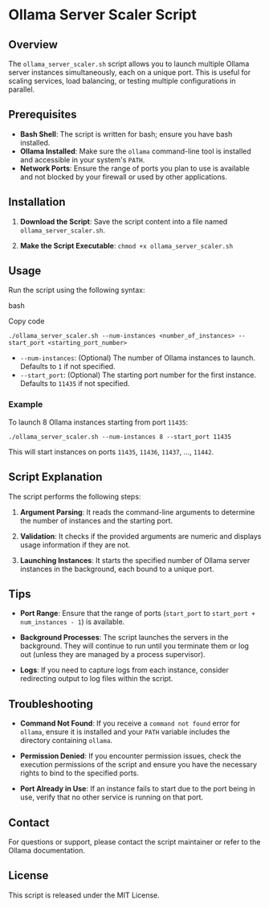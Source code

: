 # Ollama Server Scaler Script

## Overview

The `ollama_server_scaler.sh` script allows you to launch multiple Ollama server instances simultaneously, each on a unique port. This is useful for scaling services, load balancing, or testing multiple configurations in parallel.

## Prerequisites

- **Bash Shell**: The script is written for bash; ensure you have bash installed.
- **Ollama Installed**: Make sure the `ollama` command-line tool is installed and accessible in your system's `PATH`.
- **Network Ports**: Ensure the range of ports you plan to use is available and not blocked by your firewall or used by other applications.

## Installation

1.  **Download the Script**: Save the script content into a file named `ollama_server_scaler.sh`.

2.  **Make the Script Executable**: `chmod +x ollama_server_scaler.sh`

## Usage

Run the script using the following syntax:

bash

Copy code

`./ollama_server_scaler.sh --num-instances <number_of_instances> --start_port <starting_port_number>`

- `--num-instances`: (Optional) The number of Ollama instances to launch. Defaults to `1` if not specified.
- `--start_port`: (Optional) The starting port number for the first instance. Defaults to `11435` if not specified.

### Example

To launch 8 Ollama instances starting from port `11435`:

`./ollama_server_scaler.sh --num-instances 8 --start_port 11435`

This will start instances on ports `11435`, `11436`, `11437`, ..., `11442`.

## Script Explanation

The script performs the following steps:

1.  **Argument Parsing**: It reads the command-line arguments to determine the number of instances and the starting port.

2.  **Validation**: It checks if the provided arguments are numeric and displays usage information if they are not.

3.  **Launching Instances**: It starts the specified number of Ollama server instances in the background, each bound to a unique port.

## Tips

- **Port Range**: Ensure that the range of ports (`start_port` to `start_port + num_instances - 1`) is available.

- **Background Processes**: The script launches the servers in the background. They will continue to run until you terminate them or log out (unless they are managed by a process supervisor).

- **Logs**: If you need to capture logs from each instance, consider redirecting output to log files within the script.

## Troubleshooting

- **Command Not Found**: If you receive a `command not found` error for `ollama`, ensure it is installed and your `PATH` variable includes the directory containing `ollama`.

- **Permission Denied**: If you encounter permission issues, check the execution permissions of the script and ensure you have the necessary rights to bind to the specified ports.

- **Port Already in Use**: If an instance fails to start due to the port being in use, verify that no other service is running on that port.

## Contact

For questions or support, please contact the script maintainer or refer to the Ollama documentation.

## License

This script is released under the MIT License.
